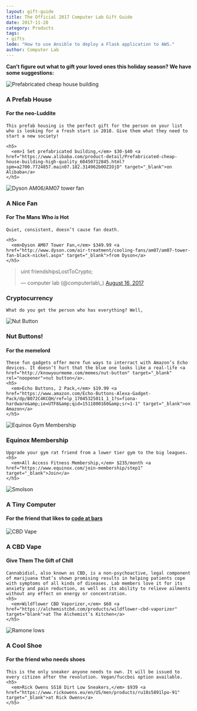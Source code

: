 ```yaml
---
layout: gift-guide
title: The Official 2017 Computer Lab Gift Guide
date: 2017-11-28
category: Products
tags: 
- gifts
lede: "How to use Ansible to deploy a Flask application to AWS."
author: Computer Lab
---
```


__Can’t figure out what to gift your loved ones this holiday season? We have some suggestions:__

<div class="guide">
  <div class="gift">
    <img src="//sc01.alicdn.com/kf/HTB1xcTbSXXXXXcYXFXXq6xXFXXXT/224763070/HTB1xcTbSXXXXXcYXFXXq6xXFXXXT.jpg" alt="Prefabricated cheap house building">
    <h3>A Prefab House</h3>
    <h4>For the neo-Luddite</h4>

    This prefab housing is the perfect gift for the person on your list who is looking for a fresh start in 2018. Give them what they need to start a new society!

    <h5>
      <em>1 Set prefabricated building,</em> $30-$40 <a href="https://www.alibaba.com/product-detail/Prefabricated-cheap-house-building-high-quality_60450712845.html?spm=a2700.7724857.main07.182.314962b0OZIOjD" target="_blank">on Alibaba</a>
    </h5>
  </div>
  <div class="gift">
    <img src="http://www.dyson.com/medialibrary/Group/ShopContent/Gallery%20Lightbox/FansAndHeaters/AM07/AM07BlackNickel/Dyson-AM07-Black-Nickel-Zoom_JPN.ashx?bc=ffffff" alt="Dyson AM06/AM07 tower fan">
    <h3>A Nice Fan</h3>
    <h4>For The Mans Who <em>is</em> Hot</h4>

    Quiet, consistent, doesn’t cause fan death.

    <h5>
      <em>Dyson AM07 Tower Fan,</em> $349.99 <a href="http://www.dyson.com/air-treatment/cooling-fans/am07/am07-tower-fan-black-nickel.aspx" target="_blank">from Dyson</a>
    </h5>
  </div>
  <div class="gift">
    <div class="twt">
      <blockquote class="twitter-tweet" data-lang="en"><p lang="nl" dir="ltr">uint friendshipsLostToCrypto;</p>&mdash; computer lab (@computerlab\_) <a href="https://twitter.com/computerlab_/status/897671738032566272?ref_src=twsrc%5Etfw">August 16, 2017</a></blockquote>
      <script async src="https://platform.twitter.com/widgets.js" charset="utf-8"></script>
    </div>
    <h3>Cryptocurrency</h3>

    What do you get the person who has everything? Well,
  </div>
  <div class="gift">
    <img src="https://images-na.ssl-images-amazon.com/images/I/51C4m%2BkTe%2BL._SX522_.jpg" alt="Nut Button">
    <h3>Nut Buttons!</h3>
    <h4>For the memelord</h4>

    These fun gadgets offer more fun ways to interract with Amazon’s Echo devices. It doesn’t hurt that the blue one looks like a real-life <a href="http://knowyourmeme.com/memes/nut-button" target="_blank" rel="noopener">nut button</a>.
    <h5>
      <em>Echo Buttons, 2 Pack,</em> $19.99 <a href="https://www.amazon.com/Echo-Buttons-Alexa-Gadget-Pack/dp/B072C4KCQH/ref=lp_17045325011_1_1?s=fiona-hardware&amp;ie=UTF8&amp;qid=1511800160&amp;sr=1-1" target="_blank">on Amazon</a>
    </h5>
  </div>
  <div class="gift">
    <img src="http://static.adweek.com/adweek.com-prod/wp-content/uploads/files/blogs/equinox-commit-to-something-hed-2015.jpg" alt="Equinox Gym Membership">
    <h3>Equinox Membership</h3>

    Upgrade your gym rat friend from a lower tier gym to the big leagues.
    <h5>
      <em>All Access Fitness Membership,</em> $235/month <a href="https://www.equinox.com/join-membership/step1" target="_blank">Join</a>
    </h5>
  </div>
  <div class="gift">
    <img src="https://m.media-amazon.com/images/S/aplus-seller-content-images-us-east-1/ATVPDKIKX0DER/A5W0TH6URNZB0/B073ZGLLXN/pWmfyNjcSvCV._UX970_TTW__.jpg" alt="Smolson">
    <h3>A Tiny Computer</h3>
    <h4>For the friend that likes to <a href="/2017/05/14/bars-to-code-at/">code at bars</a></h4>
  </div>
  <div class="gift">
    <img src="//cdn.shopify.com/s/files/1/2010/0437/products/pure_box_vape_grande_grande_c6c03e4c-31ae-4027-a83c-91721902b665_large.jpg?v=1499364183" alt="CBD Vape">
    <h3>A CBD Vape</h3>
    <h4>Give Them The Gift of Chill</h4>

    Cannabidiol, also known as CBD, is a non-psychoactive, legal component of marijuana that’s shown promising results in helping patients cope with symptoms of all kinds of diseases. Lab members love it for its anxiety and pain reduction, as well as its ability to relieve ailments without any effect on energy or concentration.
    <h5>
      <em>Wildflower CBD Vaporizer,</em> $68 <a href="https://alchemistcbd.com/products/wildflower-cbd-vaporizer" target="blank">at The Alchemist’s Kitchen</a>
    </h5>
  </div>
  <div class="gift">
    <img src="https://cdn.rickowens.eu/products/37319/large/RU18S5891LPO91_1.jpg?1509986310" alt="Ramone lows">
    <h3>A Cool Shoe</h3>
    <h4>For the friend who needs shoes</h4>

    This is the only sneaker anyone needs to own. It will be issued to every citizen after the revolution. Vegan/fuccboi option available.
    <h5>
      <em>Rick Owens SS18 Dirt Low Sneakers,</em> $939 <a href="https://www.rickowens.eu/en/US/men/products/ru18s5891lpo-91" target="_blank">at Rick Owens</a>
    </h5>
  </div>
</div>

